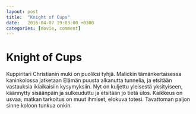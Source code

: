 ```yaml
---
layout: post
title:  "Knight of Cups"
date:   2016-04-07 19:03:00 +0300
categories: [movie, comment]
---
```


# Knight of Cups

Kuppiritari Christianin muki on puoliksi tyhjä. Malickin tämänkertaisessa kaninkolossa jatketaan Elämän puusta alkanutta tunnelia, ja etsitään vastauksia ikiaikaisiin kysymyksiin. Nyt on kuljettu yleisestä yksityiseen, käännytty sisäänpäin ja sulkeuduttu ja etsitään jo tietä ulos. Kaikkeus on usvaa, matkan tarkoitus on muut ihmiset, elokuva totesi. Tavattoman paljon sinne koloon tunkua onkin.

[//]: # "http://www.imdb.com/title/tt2101383/"